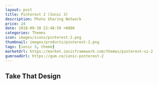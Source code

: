 ```yaml
---
layout: post
title: Pinterest 2 (Ionic 3)
description: Photo Sharing Network
price: 24
date: 2018-09-30 22:48:59 +0800
categories: Themes
icon: images/icons/pinterest-2.png
thumbnail: images/products/pinterest-2.png
tags: [ionic 3, theme]
marketUrl: https://market.ionicframework.com/themes/pinterest-ui-2
gumroadUrl: https://gum.co/ionic-pinterest-2
---
```


## Take That Design
